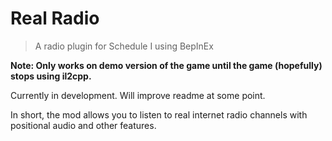 # Real Radio

> A radio plugin for Schedule I using BepInEx

**Note: Only works on demo version of the game until the game (hopefully) stops using il2cpp.**

Currently in development. Will improve readme at some point.

In short, the mod allows you to listen to real internet radio channels with positional audio and other features.
